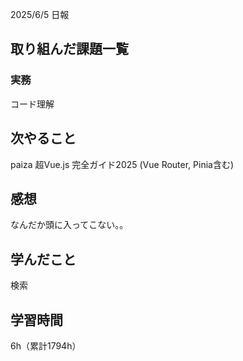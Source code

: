 2025/6/5 日報
## 取り組んだ課題一覧


### 実務
コード理解


## 次やること
paiza
超Vue.js 完全ガイド2025 (Vue Router, Pinia含む)


## 感想
なんだか頭に入ってこない。。


## 学んだこと
検索


## 学習時間
6h（累計1794h）
